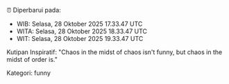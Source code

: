 ⏰ Diperbarui pada:
- WIB: Selasa, 28 Oktober 2025 17.33.47 UTC
- WITA: Selasa, 28 Oktober 2025 18.33.47 UTC
- WIT: Selasa, 28 Oktober 2025 19.33.47 UTC

Kutipan Inspiratif:
"Chaos in the midst of chaos isn't funny, but chaos in the midst of order is."


Kategori: funny

